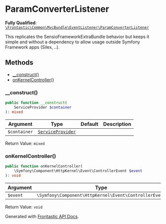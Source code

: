 #  ParamConverterListener

**Fully Qualified**: [`\Frontastic\Common\MvcBundle\EventListener\ParamConverterListener`](../../../../src/php/MvcBundle/EventListener/ParamConverterListener.php)

This replicates the SensioFrameworkExtraBundle behavior but keeps it simple
and without a dependency to allow usage outside Symfony Framework apps (Silex,
..).

## Methods

* [__construct()](#__construct)
* [onKernelController()](#onkernelcontroller)

### __construct()

```php
public function __construct(
    ServiceProvider $container
): mixed
```

Argument|Type|Default|Description
--------|----|-------|-----------
`$container`|[`ServiceProvider`](../ParamConverter/ServiceProvider.md)||

Return Value: `mixed`

### onKernelController()

```php
public function onKernelController(
    \Symfony\Component\HttpKernel\Event\ControllerEvent $event
): void
```

Argument|Type|Default|Description
--------|----|-------|-----------
`$event`|`\Symfony\Component\HttpKernel\Event\ControllerEvent`||

Return Value: `void`

Generated with [Frontastic API Docs](https://github.com/FrontasticGmbH/apidocs).
